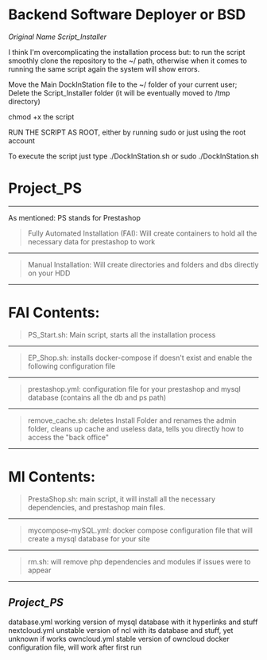 # Backend Software Deployer or BSD 
*Original Name Script_Installer*

I think I'm overcomplicating the installation process but:
to run the script smoothly clone the repository to the ~/ path,
otherwise when it comes to running the same script again the system will show errors.

Move the Main DockInStation file to the ~/ folder of your current user;
Delete the Script_Installer folder (it will be eventually moved to /tmp directory)

chmod +x the script

RUN THE SCRIPT AS ROOT, either by running sudo or just using the root account

To execute the script just type ./DockInStation.sh or sudo ./DockInStation.sh

# Project_PS

----

As mentioned: PS stands for Prestashop

> Fully Automated Installation (FAI): Will create containers to hold all the necessary data for prestashop to work
----
> Manual Installation: Will create directories and folders and dbs directly on your HDD

----
# FAI Contents:
 > PS_Start.sh: Main script, starts all the installation process
 ----
 > EP_Shop.sh: installs docker-compose if doesn't exist and enable the following configuration file
-----
 > prestashop.yml: configuration file for your prestashop and mysql database (contains all the db and ps path)
----
 > remove_cache.sh: deletes Install Folder and renames the admin folder, cleans up cache and useless data, tells you directly how to access the "back office"
 ----
# MI Contents:
 > PrestaShop.sh: main script, it will install all the necessary dependencies, and prestashop main files.
 -----
 > mycompose-mySQL.yml: docker compose configuration file that will create a mysql database for your site
 -----
 > rm.sh: will remove php dependencies and modules if issues were to appear
-----

*Project_PS*
-----
database.yml working version of mysql database with it hyperlinks and stuff
nextcloud.yml unstable version of ncl with its database and stuff, yet unknown if works
owncloud.yml stable version of owncloud docker configuration file, will work after first run
